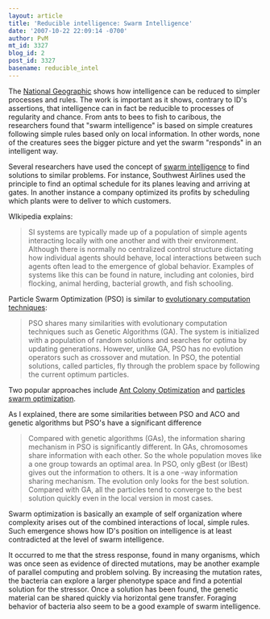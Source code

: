 ```yaml
---
layout: article
title: 'Reducible intelligence: Swarm Intelligence'
date: '2007-10-22 22:09:14 -0700'
author: PvM
mt_id: 3327
blog_id: 2
post_id: 3327
basename: reducible_intel
---
```

The [National Geographic](http://www7.nationalgeographic.com/ngm/0707/feature5/) shows how intelligence can be reduced to simpler processes and rules. The work is important as it shows, contrary to ID's assertions, that intelligence can in fact be reducible to processes of regularity and chance. 
From ants to bees to fish to caribous, the researchers found that "swarm intelligence" is based on simple creatures following simple rules based only on local information. In other words, none of the creatures sees the bigger picture and yet the swarm "responds" in an intelligent way.

Several researchers have used the concept of [swarm intelligence](http://www.swarmintelligence.org/) to find solutions to similar problems. For instance, Southwest Airlines used the principle to find an optimal schedule for its planes leaving and arriving at gates. In another instance a company optimized its profits by scheduling which plants were to deliver to which customers.

WIkipedia explains:

> SI systems are typically made up of a population of simple agents interacting locally with one another and with their environment. Although there is normally no centralized control structure dictating how individual agents should behave, local interactions between such agents often lead to the emergence of global behavior. Examples of systems like this can be found in nature, including ant colonies, bird flocking, animal herding, bacterial growth, and fish schooling.

Particle Swarm Optimization (PSO) is similar to [evolutionary computation techniques](http://www.swarmintelligence.org/tutorials.php):

> PSO shares many similarities with evolutionary computation techniques such as Genetic Algorithms (GA). The system is initialized with a population of random solutions and searches for optima by updating generations. However, unlike GA, PSO has no evolution operators such as crossover and mutation. In PSO, the potential solutions, called particles, fly through the problem space by following the current optimum particles. 

Two popular approaches include [Ant Colony Optimization](http://iridia.ulb.ac.be/~mdorigo/ACO/ACO.html) and [particles swarm optimization](http://www.engr.iupui.edu/~shi/Coference/psopap4.html).

As I explained, there are some similarities between PSO and ACO and genetic algorithms but PSO's have a significant difference

> Compared with genetic algorithms (GAs), the information sharing mechanism in PSO is significantly different. In GAs, chromosomes share information with each other. So the whole population moves like a one group towards an optimal area. In PSO, only gBest (or lBest) gives out the information to others. It is a one -way information sharing mechanism. The evolution only looks for the best solution. Compared with GA, all the particles tend to converge to the best solution quickly even in the local version in most cases.

Swarm optimization is basically an example of self organization where complexity arises out of the combined interactions of local, simple rules. Such emergence shows how ID's position on intelligence is at least contradicted at the level of swarm intelligence.

It occurred to me that the stress response, found in many organisms, which was once seen as evidence of directed mutations, may be another example of parallel computing and problem solving. By increasing the mutation rates, the bacteria can explore a larger phenotype space and find a potential solution for the stressor. Once a solution has been found, the genetic material can be shared quickly via horizontal gene transfer. Foraging behavior of bacteria also seem to be a good example of swarm intelligence.
